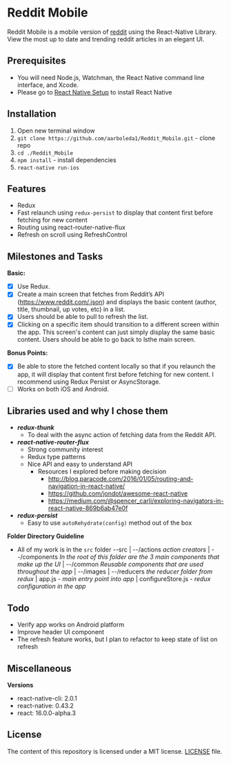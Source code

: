 # Reddit Mobile
Reddit Mobile is a mobile version of [reddit](https://www.reddit.com/) using the React-Native Library. View the most up to date and trending reddit articles in an elegant UI.
## Prerequisites
- You will need Node.js, Watchman, the React Native command line interface, and Xcode.
- Please go to [React Native Setup](https://facebook.github.io/react-native/docs/getting-started.html) to install React Native

## Installation
1. Open new terminal window
2. `git clone https://github.com/aarboleda1/Reddit_Mobile.git` - clone repo
3. `cd ./Reddit_Mobile`
4. `npm install` - install dependencies
5. `react-native run-ios`

## Features
- Redux
- Fast relaunch using `redux-persist` to display that content first before fetching for new content
- Routing using react-router-native-flux
- Refresh on scroll using RefreshControl

## Milestones and Tasks

**Basic:**
- [x] Use Redux.
- [x] Create a main screen that fetches from Reddit’s API (https://www.reddit.com/.json) and displays the basic content (author, title, thumbnail, up votes, etc) in a list.
- [x] Users should be able to pull to refresh the list.
- [x] Clicking on a specific item should transition to a different screen within the app. This screen's content can just simply display the same basic content. Users should be able to go back to lsthe main screen.

**Bonus Points:**

- [x] Be able to store the fetched content locally so that if you relaunch the app, it will display that content first before fetching for new content. I recommend using Redux Persist or AsyncStorage.
- [ ] Works on both iOS and Android.

## Libraries used and why I chose them
- **_redux-thunk_** 
    - To deal with the async action of fetching data from the Reddit API.
- **_react-native-router-flux_**
    - Strong community interest
    - Redux type patterns
    - Nice API and easy to understand API
        * Resources I explored before making decision
            * http://blog.paracode.com/2016/01/05/routing-and-navigation-in-react-native/
            * https://github.com/jondot/awesome-react-native
            * https://medium.com/@spencer_carli/exploring-navigators-in-react-native-869b6ab47e0f
- **_redux-persist_**
    - Easy to use `autoRehydrate(config)` method out of the box

**Folder Directory Guideline**
- All of my work is in the `src` folder
--src
    |
    --/actions _action creators_
    |
    --/components _In the root of this folder are the 3 main components that make up the UI_
        |
        --/common _Reusable components that are used throughout the app_
    |
    --/images
    |
    --/reducers _the reducer folder from redux_
    |
    app.js - _main entry point into app_
    |
    configureStore.js - _redux configuration in the app_
    
## Todo
- Verify app works on Android platform
- Improve header UI component
- The refresh feature works, but I plan to refactor to keep state of list on refresh

## Miscellaneous
**Versions**
- react-native-cli: 2.0.1
- react-native: 0.43.2
- react: 16.0.0-alpha.3

## License
The content of this repository is licensed under a MIT license.
[LICENSE](/LICENSE) file.



